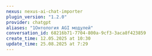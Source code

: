 ```yaml
---
nexus: nexus-ai-chat-importer
plugin_version: "1.2.0"
provider: chatgpt
aliases: "1Онтология AGI модулей"
conversation_id: 68216b71-7704-800a-9cf3-3aca8f423859
create_time: 12.05.2025 at 10:30
update_time: 25.08.2025 at 7:29
---
```

